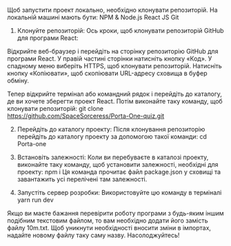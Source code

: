 Щоб запустити проект локально, необхідно клонувати репозиторій.
На локальній машині мають бути:
NPM & Node.js
React JS
Git

1. Клонуйте репозиторій:
Ось кроки, щоб клонувати репозиторій GitHub для програми React:

Відкрийте веб-браузер і перейдіть на сторінку репозиторію GitHub для програми React.
У правій частині сторінки натисніть кнопку «Код».
У спадному меню виберіть HTTPS, щоб клонувати репозиторій.
Натисніть кнопку «Копіювати», щоб скопіювати URL-адресу сховища в буфер обміну.

Тепер відкрийте термінал або командний рядок і перейдіть до каталогу, де ви хочете зберегти проект React. Потім виконайте таку команду, щоб клонувати репозиторій:
git clone https://github.com/SpaceSorceress/Porta-One-quiz.git

2. Перейдіть до каталогу проекту:
Після клонування репозиторію перейдіть до каталогу проекту за допомогою такої команди:
cd Porta-one

3. Встановіть залежності:
Коли ви перебуваєте в каталозі проекту, виконайте таку команду, щоб установити залежності, необхідні для проекту:
  npm i
Ця команда прочитає файл package.json у сховищі та завантажить усі перелічені там залежності.

4. Запустіть сервер розробки:
Використовуйте цю команду в терміналі
yarn run dev


Якщо ви маєте бажання перевірити роботу програми з будь-яким іншим подібним текстовим файлом,
то вам необхідно додати його замість файлу 10m.txt. Щоб уникнути необхідності вносити зміни в імпортах, надайте новому файлу таку саму назву. Насолоджуйтесь!
